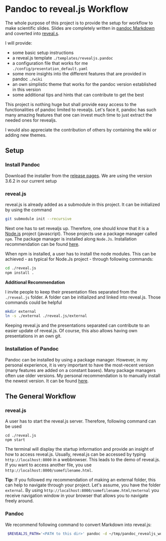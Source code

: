 # Pandoc to reveal.js Workflow

The whole purpose of this project is to provide the setup for workflow to make scientific slides. Slides are completely written in [pandoc Markdown](https://pandoc.org/MANUAL.html) and coverted into [reveal.s](https://www.google.com/url?sa=t&rct=j&q=&esrc=s&source=web&cd=&ved=2ahUKEwiFgPLY26yEAxXyX_EDHQhCBtYQFnoECA8QAQ&url=https%3A%2F%2Frevealjs.com%2F&usg=AOvVaw3ny9QaZS2NlTzl2uoGQM1i&opi=89978449).

I will provide:

- some basic setup instructions
- a reveal.js template `./templates/revealjs.pandoc`
- a configuration file that works for me `./config/presentation_default.yaml`
- some more insights into the different features that are provided in pandoc `./wiki`
- an own simplistic theme that works for the pandoc version established in this version
- some additional tips and hints that can contribute to get the best

This project is nothing huge but shall provide easy access to the functionalities of pandoc limited to revealjs. Let's face it, pandoc has such many amazing features that one can invest much time to just extract the needed ones for revealjs.

I would also appreciate the contribution of others by containing the wiki or adding new themes.


## Setup

### Install Pandoc

Download the installer from the [release pages](https://github.com/jgm/pandoc/releases).
We are using the version 3.6.2 in our current setup


### reveal.js

reveal.js is already added as a submodule in this project. It can be initialized by using the command

```bash
git submodule init --recursive
```

Next one has to set revealjs up. Therefore, one should know that it is a [Node.js](https://nodejs.org/en) project (javascript). Those projects use a package manager called `npm`. The package manager is installed along `Node.Js`. Installation recommendation can be found [here](https://nodejs.org/en/learn/getting-started/how-to-install-nodejs).

When npm is installed, a user has to install the node modules. This can be achieved - as typical for Node.Js project - through following commands:

```bash
cd ./reveal.js
npm install .
```

**Additional Recommendation**

I invite people to keep their presentation files separated from the `./reveal.js` folder. A folder can be initialized and linked into reveal.js. Those commands could be helpful

```bash
mkdir external
ln -s ./external ./reveal.js/external
```

Keeping reveal.js and the presentations separated can contribute to an easier update of reveal.js. Of course, this also allows having own presentations in an own git.

### Installation of Pandoc

Pandoc can be installed by using a package manager. However, in my personal experience, it is very important to have the most-recent version (many features are added on a constant bases). Many package managers often use older versions. My personal recommendation is to manually install the newest version. It can be found [here](https://pandoc.org/installing.html).


## The General Workflow

### reveal.js

A user has to start the reveal.js server. Therefore, following command can be used

```
cd ./reveal.js
npm start
```

The terminal will display the startup information and provide an insight of how to access reveal.js. Usually, reveal.js can be accessed by typing `http://localhost:8000` in a webbrowser. This leads to the demo of reveal.js. If you want to access another file, you use `http://localhost:8000/somefilename.html`.

**Tip:** If you followed my recommendation of making an external folder, this can help to navigate through your project. Let's assume, you have the folder `external`. By using `http://localhost:8000/somefilename.html/external` you receive navigation window in your browser that allows you to navigate freely around.

### Pandoc

We recommend following command to convert Markdown into reveal.js:

```bash
 $REVEALJS_PATH='<PATH to this dir>' pandoc -d ~/tmp/pandoc_revealjs_workflow/config/presentation_default.yaml -t revealjs --template ~/tmp/pandoc_revealjs_workflow/templates/revealjs.pandoc
```
